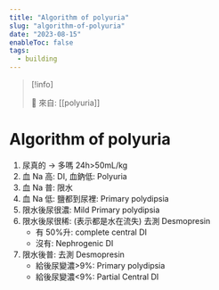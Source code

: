 ```yaml
---
title: "Algorithm of polyuria"
slug: "algorithm-of-polyuria"
date: "2023-08-15"
enableToc: false
tags:
  - building
---
```


> [!info]
>
> 🌱 來自: [[polyuria]]

# Algorithm of polyuria

1. 尿真的 → 多嗎 24h>50mL/kg
2. 血 Na 高: DI, 血鈉低: Polyuria
3. 血 Na 普: 限水
4. 血 Na 低: 鹽都到尿裡: Primary polydipsia
5. 限水後尿很濃: Mild Primary polydipsia
6. 限水後尿很稀: (表示都是水在流失) 去測 Desmopresin
   - 有 50%升: complete central DI
   - 沒有: Nephrogenic DI
7. 限水後普: 去測 Desmopresin
   - 給後尿變濃>9%: Primary polydipsia
   - 給後尿變濃<9%: Partial Central DI
